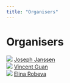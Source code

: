 ```yaml
---
title: "Organisers"
---
```


# Organisers

<div class="list-of-people">
    <div class="person">
        <img src="/sara.jpg">
        <a href="https://hydroml.github.io/">Joseph Janssen</a>
    </div>
    <div class="person">
        <img src="/cian.png">
        <a href="https://www.linkedin.com/in/vincent-guan-9a3583161/?originalSubdomain=ca">Vincent Guan</a>
    </div>
    <div class="person">
        <img src="/yuki.jpg">
        <a href="https://personal.math.ubc.ca/~erobeva/index.html">Elina Robeva</a>
    </div>

</div>

